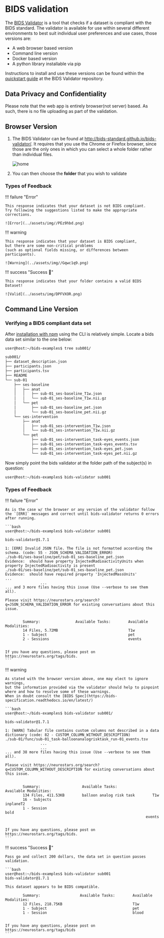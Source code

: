 # BIDS validation

The [BIDS Validator](https://github.com/bids-standard/bids-validator) is a tool
that checks if a dataset is compliant with the BIDS standard.
The validator is available for use within several different environments
to best suit individual user preferences and use cases, those versions are:

-   A web browser based version
-   Command line version
-   Docker based version
-   A python library installable via pip

Instructions to install and use these versions can be found
within the [quickstart guide](https://github.com/bids-standard/bids-validator)
at the BIDS Validator repository.

## Data Privacy and Confidentiality

Please note that the web app is entirely browser(not server) based.
As such, there is no file uploading as part of the validation.

## Browser Version

1.  The BIDS Validator can be found at <http://bids-standard.github.io/bids-validator/>.
    It requires that you use the Chrome or Firefox browser,
    since those are the only ones in which you can select a whole folder rather than individual files.

    ![home](../assets/img/YD38eTE.png)

1.  You can then choose the **folder** that you wish to validate

### Types of Feedback

!!! failure "Error"

    This response indicates that your dataset is not BIDS compliant.
    Try following the suggestions listed to make the appropriate corrections.

    ![Error](../assets/img//PEz9hbd.png)

!!! warning

    This response indicates that your dataset is BIDS compliant,
    but there are some non-critical problems
    (such as optional fields missing, or differences between participants).

    ![Warning](../assets/img//Gqwc1q9.png)

!!! success "Success :rocket:"

    This response indicates that your folder contains a valid BIDS Dataset!

    ![Valid](../assets/img/DPFVXOR.png)

## Command Line Version

### Verifying a BIDS compliant data set

After [installation with npm](https://github.com/bids-standard/bids-validator)
using the CLI is relatively simple.
Locate a bids data set similar to the one below:

```bash
user@host:~/bids-examples$ tree sub001/

sub001/
├── dataset_description.json
├── participants.json
├── participants.tsv
├── README
└── sub-01
    ├── ses-baseline
    │   ├── anat
    │   │   ├── sub-01_ses-baseline_T1w.json
    │   │   └── sub-01_ses-baseline_T1w.nii.gz
    │   └── pet
    │       ├── sub-01_ses-baseline_pet.json
    │       └── sub-01_ses-baseline_pet.nii.gz
    └── ses-intervention
        ├── anat
        │   ├── sub-01_ses-intervention_T1w.json
        │   └── sub-01_ses-intervention_T1w.nii.gz
        └── pet
            ├── sub-01_ses-intervention_task-eyes_events.json
            ├── sub-01_ses-intervention_task-eyes_events.tsv
            ├── sub-01_ses-intervention_task-eyes_pet.json
            └── sub-01_ses-intervention_task-eyes_pet.nii.gz
```

Now simply point the bids validator at the folder path of the subject(s) in
question:

```bash
user@host:~/bids-examples$ bids-validator sub001
```

### Types of Feedback

!!! failure "Error"

    As is the case w/ the browser or any version of the validator follow
    the `[ERR]` messages and correct until bids-validator returns 0 errors after running.

    ```bash
    user@host:~/bids-examples$ bids-validator sub001

    bids-validator@1.7.1

    1: [ERR] Invalid JSON file. The file is not formatted according the schema. (code: 55 - JSON_SCHEMA_VALIDATION_ERROR)
    ./sub-01/ses-baseline/pet/sub-01_ses-baseline_pet.json
    Evidence:  should have property InjectedRadioactivityUnits when property InjectedRadioactivity is present
    ./sub-01/ses-baseline/pet/sub-01_ses-baseline_pet.json
    Evidence:  should have required property 'InjectedMassUnits'
    ...
                    ...
    ... and 3 more files having this issue (Use --verbose to see them all).

    Please visit https://neurostars.org/search?q=JSON_SCHEMA_VALIDATION_ERROR for existing conversations about this issue.


            Summary:                Available Tasks:        Available Modalities:
            14 Files, 5.72MB                                T1w
            1 - Subject                                     pet
            2 - Sessions                                    events


    If you have any questions, please post on https://neurostars.org/tags/bids.
    ```

!!! warning

    As stated with the browser version above, one may elect to ignore warnings,
    but the information provided via the validator should help to pinpoint
    where and how to resolve some of these warnings.
    When in doubt consult the [BIDS Spec](https://bids-specification.readthedocs.io/en/latest/)

    ```bash
    user@host:~/bids-examples$ bids-validator sub001/

    bids-validator@1.7.1

    1: [WARN] Tabular file contains custom columns not described in a data dictionary (code: 82 - CUSTOM_COLUMN_WITHOUT_DESCRIPTION)
    ./sub-01/func/sub-01_task-balloonanalogrisktask_run-01_events.tsv
                    ...
                    ...
    ... and 38 more files having this issue (Use --verbose to see them all).

    Please visit https://neurostars.org/search?q=CUSTOM_COLUMN_WITHOUT_DESCRIPTION for existing conversations about this issue.


            Summary:                   Available Tasks:                Available Modalities:
            134 Files, 411.53KB        balloon analog risk task        T1w
            16 - Subjects                                              inplaneT2
            1 - Session                                                bold
                                                                    events


    If you have any questions, please post on https://neurostars.org/tags/bids.
    ```

!!! success "Success :rocket:"

    Pass go and collect 200 dollars, the data set in question passes validation.

    ```bash
    user@host:~/bids-examples$ bids-validator sub001
    bids-validator@1.7.1

    This dataset appears to be BIDS compatible.

            Summary:                  Available Tasks:        Available Modalities:
            12 Files, 218.75KB                                T1w
            1 - Subject                                       pet
            1 - Session                                       blood


    If you have any questions, please post on https://neurostars.org/tags/bids
    ```
